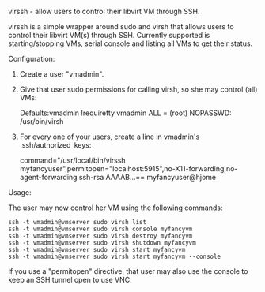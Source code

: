 virssh - allow users to control their libvirt VM through SSH.

virssh is a simple wrapper around sudo and virsh that allows users to control
their libvirt VM(s) through SSH. Currently supported is starting/stopping VMs,
serial console and listing all VMs to get their status.

Configuration:

1. Create a user "vmadmin".

2. Give that user sudo permissions for calling virsh, so she may control (all)
   VMs:

    Defaults:vmadmin !requiretty
    vmadmin ALL = (root) NOPASSWD: /usr/bin/virsh

3. For every one of your users, create a line in vmadmin's .ssh/authorized_keys:

   command="/usr/local/bin/virssh myfancyuser",permitopen="localhost:5915",no-X11-forwarding,no-agent-forwarding ssh-rsa AAAAB...== myfancyuser@hjome

Usage:

  The user may now control her VM using the following commands:

    ssh -t vmadmin@vmserver sudo virsh list
    ssh -t vmadmin@vmserver sudo virsh console myfancyvm
    ssh -t vmadmin@vmserver sudo virsh destroy myfancyvm
    ssh -t vmadmin@vmserver sudo virsh shutdown myfancyvm
    ssh -t vmadmin@vmserver sudo virsh start myfancyvm
    ssh -t vmadmin@vmserver sudo virsh start myfancyvm --console

  If you use a "permitopen" directive, that user may also use the console to
  keep an SSH tunnel open to use VNC.
